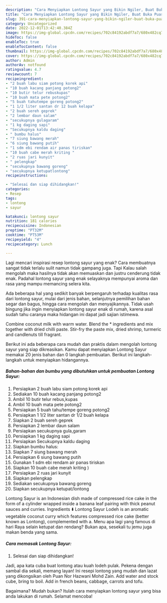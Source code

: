 ```yaml
---
description: "Cara Menyiapkan Lontong Sayur yang Bikin Ngiler, Buat Buka Puasa}"
title: "Cara Menyiapkan Lontong Sayur yang Bikin Ngiler, Buat Buka Puasa}"
slug: 391-cara-menyiapkan-lontong-sayur-yang-bikin-ngiler-buat-buka-puasa
category: Uncategorized
date: 2022-12-01T13:42:40.384Z
image: https://img-global.cpcdn.com/recipes/702c84192abdf7a7/680x482cq70/lontong-sayur-foto-resep-utama.jpg
hideToc: false
enableToc: true
enableTocContent: false
thumbnail: https://img-global.cpcdn.com/recipes/702c84192abdf7a7/680x482cq70/lontong-sayur-foto-resep-utama.jpg
cover: https://img-global.cpcdn.com/recipes/702c84192abdf7a7/680x482cq70/lontong-sayur-foto-resep-utama.jpg
author: Admin
authorAv: notfound
ratingvalue: 4.7
reviewcount: 7
recipeingredient:
- "2 buah labu siam potong korek api"
- "10 buah kacang panjang potong2"
- "10 butir telur rebuskupas"
- "10 buah mata pete potong2"
- "5 buah tahutempe goreng potong2"
- "1 1/2 liter santan dr 12 buah kelapa"
- "2 buah sereh geprek"
- "2 lembar daun salam"
- "secukupnya gulagaram"
- "1 kg daging sapi"
- "Secukupnya kaldu daging"
- " bumbu halus"
- "7 siung bawang merah"
- "6 siung bawang putih"
- "1 sdm ebi rendam air panas tiriskan"
- "10 buah cabe merah kriting "
- "2 ruas jari kunyit"
- " pelengkap"
- "secukupnya bawang goreng"
- "secukupnya ketupatlontong"
recipeinstructions:

- "Selesai dan siap dihidangkan!"
categories:
- Resep
tags:
- lontong
- sayur

katakunci: lontong sayur 
nutrition: 181 calories
recipecuisine: Indonesian
preptime: "PT32M"
cooktime: "PT53M"
recipeyield: "4"
recipecategory: Lunch

---
```



Lagi mencari inspirasi resep lontong sayur yang enak? Cara membuatnya sangat tidak terlalu sulit namun tidak gampang juga. Tapi Kalau salah mengolah maka hasilnya tidak akan memuaskan dan justru cenderung tidak enak. Padahal lontong sayur yang enak selayaknya mempunyai aroma dan rasa yang mampu memancing selera kita.


Ada beberapa hal yang sedikit banyak berpengaruh terhadap kualitas rasa dari lontong sayur, mulai dari jenis bahan, selanjutnya pemilihan bahan segar dan bagus, hingga cara mengolah dan menyajikannya. Tidak usah bingung jika ingin menyiapkan lontong sayur enak di rumah, karena asal sudah tahu caranya maka hidangan ini dapat jadi sajian istimewa.

Combine coconut milk with warm water. Blend the * ingredients and mix together with dried chilli paste. Stir-fry the paste mix, dried shrimp, turmeric and candlenuts till fragrant.


Berikut ini ada beberapa cara mudah dan praktis dalam mengolah lontong sayur yang siap dikreasikan. Kamu dapat menyiapkan Lontong Sayur memakai 20 jenis bahan dan 0 langkah pembuatan. Berikut ini langkah-langkah untuk menyiapkan hidangannya.

<!--inarticleads1-->

##### Bahan-bahan dan bumbu yang dibutuhkan untuk pembuatan Lontong Sayur:

1. Persiapkan 2 buah labu siam potong korek api
1. Sediakan 10 buah kacang panjang potong2
1. Ambil 10 butir telur rebus,kupas
1. Ambil 10 buah mata pete potong2
1. Persiapkan 5 buah tahu/tempe goreng potong2
1. Persiapkan 1 1/2 liter santan dr 1/2 buah kelapa
1. Siapkan 2 buah sereh geprek
1. Persiapkan 2 lembar daun salam
1. Persiapkan secukupnya gula,garam
1. Persiapkan 1 kg daging sapi
1. Persiapkan Secukupnya kaldu daging
1. Siapkan  bumbu halus:
1. Siapkan 7 siung bawang merah
1. Persiapkan 6 siung bawang putih
1. Gunakan 1 sdm ebi rendam air panas tiriskan
1. Siapkan 10 buah cabe merah kriting )
1. Persiapkan 2 ruas jari kunyit
1. Siapkan  pelengkap
1. Sediakan secukupnya bawang goreng
1. Siapkan secukupnya ketupat/lontong


Lontong Sayur is an Indonesian dish made of compressed rice cake in the form of a cylinder wrapped inside a banana leaf pairing with thick peanut sauces and curries. Ingredients ⬇️ Lontong Sayur Lodeh is an aromatic vegetable coconut curry which features compressed rice cake (better known as Lontong), complemented with a. Menu apa lagi yang famous di hari Raya selain ketupat dan rendang? Bukan apa, sesekali tu jemu juga makan benda yang sama. 

<!--inarticleads2-->

##### Cara memasak Lontong Sayur:


1. Selesai dan siap dihidangkan!

Jadi, apa kata cuba buat lontong atau kuah lodeh pulak. Pekena dengan sambal dia sekali, memang layan! Ini resepi lontong yang mudah dan lazat yang dikongsikan oleh Puan Nor Hazwani Mohd Zain. Add water and stock cube, bring to boil. Add in french beans, cabbage, carrots and tofu. 

Bagaimana? Mudah bukan? Itulah cara menyiapkan lontong sayur yang bisa anda lakukan di rumah. Selamat mencoba!
